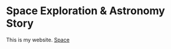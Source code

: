 # Space Exploration & Astronomy Story

This is my website.
[Space]([https://www.example.com](https://amywong24.github.io/astronomy-story/)https://amywong24.github.io/astronomy-story/)
